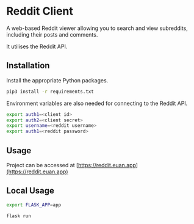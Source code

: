 # Reddit Client

A web-based Reddit viewer allowing you to search and view subreddits, including their posts and comments.

It utilises the Reddit API.

## Installation

Install the appropriate Python packages.

```bash
pip3 install -r requirements.txt 
```
Environment variables are also needed for connecting to the Reddit API.

```bash
export auth1=<client id>
export auth2=<client secret>
export username=<reddit username>
export auth1=<reddit password>
```

## Usage
Project can be accessed at [https://reddit.euan.app](https://reddit.euan.app)

## Local Usage

```bash
export FLASK_APP=app
```
```bash
flask run
```
